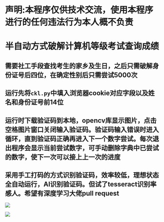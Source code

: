 # 声明:本程序仅供技术交流，使用本程序进行的任何违法行为本人概不负责

# 半自动方式破解计算机等级考试查询成绩

## 需要社工手段查找考生的家乡及生日，之后只需破解身份证号后四位，在确定性别后只需尝试5000次

## 运行先将`ckl.py`中填入浏览器cookie对应字段以及姓名和身份证号前14位

## 运行时下载验证码到本地，opencv库显示图片，点击空格图片窗口关闭输入验证码。验证码输入错误时进入循环，直到验证码正确再进入下一个数字尝试。每次退出程序会显示当前尝试数字，可手动删除字典中已尝试的数字，使下一次可以接上上一次的进度

## 采用手工打码的方式识别验证码，效率较低，理想状态全自动运行，AI识别验证码。但试了tesseract识别率感人。希望有深度学习大佬pull request

![](https://upload-images.jianshu.io/upload_images/11356161-d644619c681eabb0.gif?imageMogr2/auto-orient/strip)

![](https://upload-images.jianshu.io/upload_images/11356161-2a3a9b6c7a47e746.png?imageMogr2/auto-orient/strip%7CimageView2/2/w/1240)
